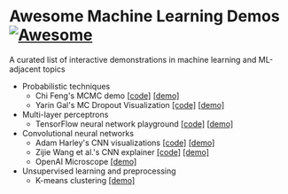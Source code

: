 # Awesome Machine Learning Demos [![Awesome](https://awesome.re/badge.svg)](https://awesome.re)

A curated list of interactive demonstrations in machine learning and ML-adjacent topics

- Probabilistic techniques
  - Chi Feng's MCMC demo [[code]](https://github.com/chi-feng/mcmc-demo) [[demo]](https://chi-feng.github.io/mcmc-demo/app.html)
  - Yarin Gal's MC Dropout Visualization [[code]](https://github.com/yaringal/DropoutUncertaintyDemos) [[demo]](https://www.cs.ox.ac.uk/people/yarin.gal/website/blog_3d801aa532c1ce.html)
- Multi-layer perceptrons
  - TensorFlow neural network playground [[code]](https://github.com/tensorflow/playground) [[demo]](https://playground.tensorflow.org/)
- Convolutional neural networks
  - Adam Harley's CNN visualizations [[code]](https://github.com/aharley/nn_vis) [[demo]](https://adamharley.com/nn_vis/)
  - Zijie Wang et al.'s CNN explainer [[code]](https://github.com/poloclub/cnn-explainer) [[demo]](https://poloclub.github.io/cnn-explainer/)
  - OpenAI Microscope [[demo]](https://microscope.openai.com/models)
- Unsupervised learning and preprocessing
  - K-means clustering [[demo]](https://www.naftaliharris.com/blog/visualizing-k-means-clustering/)
